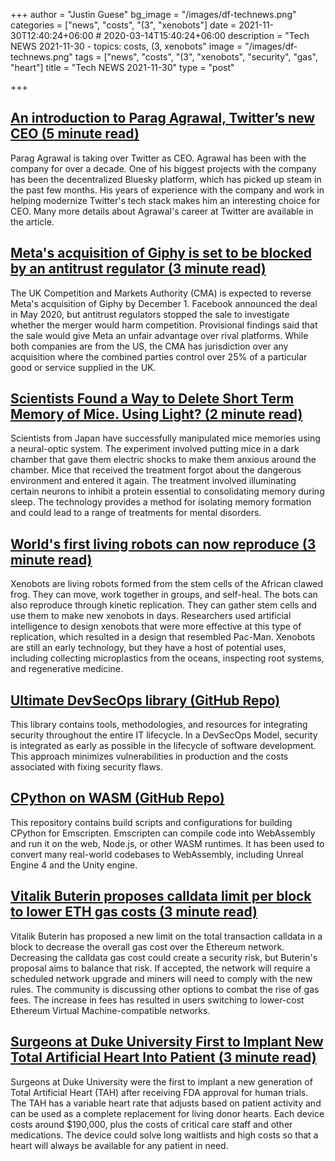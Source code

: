+++
author = "Justin Guese"
bg_image = "/images/df-technews.png"
categories = ["news", "costs", "(3", "xenobots"]
date = 2021-11-30T12:40:24+06:00 # 2020-03-14T15:40:24+06:00
description = "Tech NEWS 2021-11-30 - topics: costs, (3, xenobots"
image = "/images/df-technews.png"
tags = ["news", "costs", "(3", "xenobots", "security", "gas", "heart"]
title = "Tech NEWS 2021-11-30"
type = "post"

+++

## [An introduction to Parag Agrawal, Twitter’s new CEO (5 minute read)](https://www.theverge.com/2021/11/29/22808756/twitter-ceo-parag-agrawal-jack-dorsey-bluesky-moderation)

Parag Agrawal is taking over Twitter as CEO. Agrawal has been with the company for over a decade. One of his biggest projects with the company has been the decentralized Bluesky platform, which has picked up steam in the past few months. His years of experience with the company and work in helping modernize Twitter's tech stack makes him an interesting choice for CEO. Many more details about Agrawal's career at Twitter are available in the article.

## [Meta's acquisition of Giphy is set to be blocked by an antitrust regulator (3 minute read)](https://www.businessinsider.com/meta-facebook-giphy-acquisition-set-to-get-blocked-cma-2021-11)

The UK Competition and Markets Authority (CMA) is expected to reverse Meta's acquisition of Giphy by December 1. Facebook announced the deal in May 2020, but antitrust regulators stopped the sale to investigate whether the merger would harm competition. Provisional findings said that the sale would give Meta an unfair advantage over rival platforms. While both companies are from the US, the CMA has jurisdiction over any acquisition where the combined parties control over 25% of a particular good or service supplied in the UK.

## [Scientists Found a Way to Delete Short Term Memory of Mice. Using Light? (2 minute read)](https://interestingengineering.com/scientists-found-a-way-to-delete-short-term-memory-of-mice-using-light)

Scientists from Japan have successfully manipulated mice memories using a neural-optic system. The experiment involved putting mice in a dark chamber that gave them electric shocks to make them anxious around the chamber. Mice that received the treatment forgot about the dangerous environment and entered it again. The treatment involved illuminating certain neurons to inhibit a protein essential to consolidating memory during sleep. The technology provides a method for isolating memory formation and could lead to a range of treatments for mental disorders.

## [World's first living robots can now reproduce (3 minute read)](https://www.cnn.com/2021/11/29/americas/xenobots-self-replicating-robots-scn/index.html)

Xenobots are living robots formed from the stem cells of the African clawed frog. They can move, work together in groups, and self-heal. The bots can also reproduce through kinetic replication. They can gather stem cells and use them to make new xenobots in days. Researchers used artificial intelligence to design xenobots that were more effective at this type of replication, which resulted in a design that resembled Pac-Man. Xenobots are still an early technology, but they have a host of potential uses, including collecting microplastics from the oceans, inspecting root systems, and regenerative medicine.

## [Ultimate DevSecOps library (GitHub Repo)](https://github.com/sottlmarek/DevSecOps)

This library contains tools, methodologies, and resources for integrating security throughout the entire IT lifecycle. In a DevSecOps Model, security is integrated as early as possible in the lifecycle of software development. This approach minimizes vulnerabilities in production and the costs associated with fixing security flaws.

## [CPython on WASM (GitHub Repo)](https://github.com/ethanhs/python-wasm)

This repository contains build scripts and configurations for building CPython for Emscripten. Emscripten can compile code into WebAssembly and run it on the web, Node.js, or other WASM runtimes. It has been used to convert many real-world codebases to WebAssembly, including Unreal Engine 4 and the Unity engine.

## [Vitalik Buterin proposes calldata limit per block to lower ETH gas costs (3 minute read)](https://cointelegraph.com/news/vitalik-buterin-proposes-calldata-limit-per-block-to-lower-eth-gas-costs)

Vitalik Buterin has proposed a new limit on the total transaction calldata in a block to decrease the overall gas cost over the Ethereum network. Decreasing the calldata gas cost could create a security risk, but Buterin's proposal aims to balance that risk. If accepted, the network will require a scheduled network upgrade and miners will need to comply with the new rules. The community is discussing other options to combat the rise of gas fees. The increase in fees has resulted in users switching to lower-cost Ethereum Virtual Machine-compatible networks.

## [Surgeons at Duke University First to Implant New Total Artificial Heart Into Patient (3 minute read)](https://bit.ly/3G2bmf8/1/0100017d708830f7-e8eddf61-b7b1-4e06-bbae-18f3e26efab0-000000/HBe1uw8BUGTd1eqCmvsjKpmug6HWnkqTLsCKOEsMfW4=225)

Surgeons at Duke University were the first to implant a new generation of Total Artificial Heart (TAH) after receiving FDA approval for human trials. The TAH has a variable heart rate that adjusts based on patient activity and can be used as a complete replacement for living donor hearts. Each device costs around $190,000, plus the costs of critical care staff and other medications. The device could solve long waitlists and high costs so that a heart will always be available for any patient in need.


